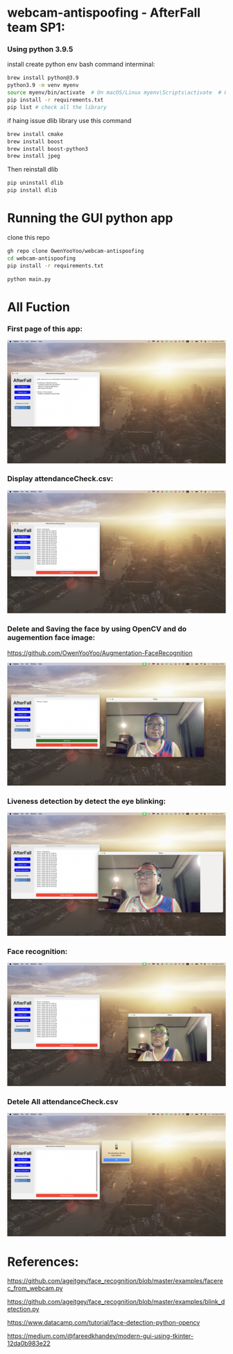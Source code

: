 # webcam-antispoofing - AfterFall team SP1:

### Using python 3.9.5

install create python env bash command interminal:
```bash
brew install python@3.9  
python3.9 -m venv myenv
source myenv/bin/activate  # On macOS/Linux myenv\Scripts\activate  # On Windows
pip install -r requirements.txt
pip list # check all the library
```

if haing issue dlib library use this command 
```bash
brew install cmake
brew install boost
brew install boost-python3
brew install jpeg
```

Then reinstall dlib

```bash
pip uninstall dlib
pip install dlib
```

# Running the GUI python app

clone this repo
```bash
gh repo clone OwenYooYoo/webcam-antispoofing
cd webcam-antispoofing
pip install -r requirements.txt
```

```bash
python main.py

```
# All Fuction

### First page of this app:
![image](imageForReadme/1.png)
### Display attendanceCheck.csv:
![image](imageForReadme/2.png)
### Delete and Saving the face by using OpenCV and do augemention face image:
https://github.com/OwenYooYoo/Augmentation-FaceRecognition

![image](imageForReadme/3.png)
### Liveness detection by detect the eye blinking:
![image](imageForReadme/4.png)
### Face recognition:
![image](imageForReadme/5.png)
### Detele All attendanceCheck.csv
![image](imageForReadme/6.png)

# References:

https://github.com/ageitgey/face_recognition/blob/master/examples/facerec_from_webcam.py

https://github.com/ageitgey/face_recognition/blob/master/examples/blink_detection.py

https://www.datacamp.com/tutorial/face-detection-python-opencv

https://medium.com/@fareedkhandev/modern-gui-using-tkinter-12da0b983e22

